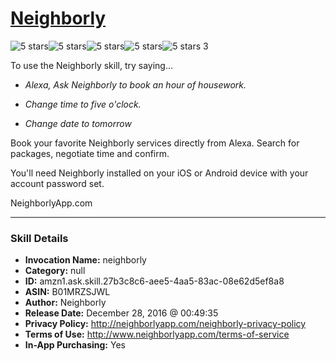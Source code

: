 # [Neighborly](http://alexa.amazon.com/#skills/amzn1.ask.skill.27b3c8c6-aee5-4aa5-83ac-08e62d5ef8a8)
![5 stars](../../images/ic_star_black_18dp_1x.png)![5 stars](../../images/ic_star_black_18dp_1x.png)![5 stars](../../images/ic_star_black_18dp_1x.png)![5 stars](../../images/ic_star_black_18dp_1x.png)![5 stars](../../images/ic_star_black_18dp_1x.png) 3

To use the Neighborly skill, try saying...

* *Alexa, Ask Neighborly to book an hour of housework.*

* *Change time to five o'clock.*

* *Change date to tomorrow*

Book your favorite Neighborly services directly from Alexa. Search for packages, negotiate time and confirm.

You'll need Neighborly installed on your iOS or Android device with your account password set. 

NeighborlyApp.com

***

### Skill Details

* **Invocation Name:** neighborly
* **Category:** null
* **ID:** amzn1.ask.skill.27b3c8c6-aee5-4aa5-83ac-08e62d5ef8a8
* **ASIN:** B01MRZSJWL
* **Author:** Neighborly
* **Release Date:** December 28, 2016 @ 00:49:35
* **Privacy Policy:** http://neighborlyapp.com/neighborly-privacy-policy
* **Terms of Use:** http://www.neighborlyapp.com/terms-of-service
* **In-App Purchasing:** Yes
